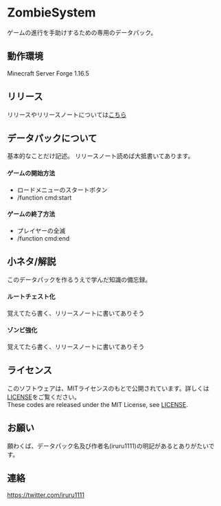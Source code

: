 # ZombieSystem
ゲームの進行を手助けするための専用のデータパック。

## 動作環境

Minecraft Server Forge 1.16.5

## リリース

リリースやリリースノートについては[こちら](https://github.com/ProjectHBC/zombie_system/releases)

## データパックについて

基本的なことだけ記述。
リリースノート読めば大抵書いてあります。

#### ゲームの開始方法

- ロードメニューのスタートボタン
- /function cmd:start

#### ゲームの終了方法

- プレイヤーの全滅
- /function cmd:end

## 小ネタ/解説

このデータパックを作るうえで学んだ知識の備忘録。

#### ルートチェスト化

覚えてたら書く、リリースノートに書いてありそう

#### ゾンビ強化

覚えてたら書く、リリースノートに書いてありそう

## ライセンス

このソフトウェアは、MITライセンスのもとで公開されています。詳しくは[LICENSE](https://github.com/ProjectHBC/zombie_system/blob/master/LICENSE)をご覧ください。  
These codes are released under the MIT License, see [LICENSE](https://github.com/ProjectHBC/zombie_system/blob/master/LICENSE).

## お願い

願わくば、データパック名及び作者名(iruru1111)の明記があるとありがたいです。

## 連絡
https://twitter.com/iruru1111
